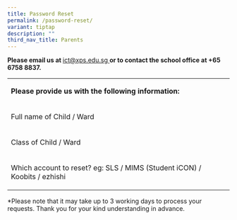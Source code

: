 ```yaml
---
title: Password Reset
permalink: /password-reset/
variant: tiptap
description: ""
third_nav_title: Parents
---
```

<p><strong>Please email us at </strong>  <a href="mailto:ict@xps.edu.sg" rel="noopener noreferrer nofollow" target="_blank">ict@xps.edu.sg </a><strong> or to contact the school office at +65 6758 8837.</strong>
</p>
<table style="minWidth: 25px">
<colgroup>
<col>
</colgroup>
<tbody>
<tr>
<td rowspan="1" colspan="1">
<p><strong>Please provide us with the following information: </strong>
</p>
</td>
</tr>
<tr>
<td rowspan="1" colspan="1">
<p>Full name of Child / Ward</p>
</td>
</tr>
<tr>
<td rowspan="1" colspan="1">
<p>Class of Child / Ward</p>
</td>
</tr>
<tr>
<td rowspan="1" colspan="1">
<p>Which account to reset? eg: SLS / MIMS (Student iCON) / Koobits / ezhishi</p>
</td>
</tr>
</tbody>
</table>
<p></p>
<p>*Please note that it may take up to 3 working days to process your requests.
Thank you for your kind understanding in advance.</p>